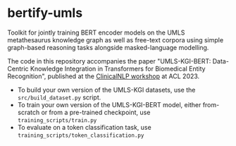 # bertify-umls
Toolkit for jointly training BERT encoder models on the UMLS metathesaurus knowledge graph as well as free-text corpora using simple graph-based reasoning tasks alongside masked-language modelling.

The code in this repository accompanies the paper "UMLS-KGI-BERT: Data-Centric Knowledge Integration in Transformers for Biomedical Entity Recognition", published at the [ClinicalNLP workshop](https://clinical-nlp.github.io/2023/program.html) at ACL 2023.

- To build your own version of the UMLS-KGI datasets, use the `src/build_dataset.py` script.
- To train your own version of the UMLS-KGI-BERT model, either from-scratch or from a pre-trained checkpoint, use `training_scripts/train.py`
- To evaluate on a token classification task, use `training_scripts/token_classification.py` 
